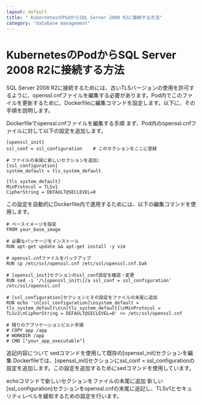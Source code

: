 ```yaml
---
layout: default
title: " KubernetesのPodからSQL Server 2008 R2に接続する方法"
category: "database management"
---
```

# KubernetesのPodからSQL Server 2008 R2に接続する方法
SQL Server 2008 R2に接続するためには、古いTLSバージョンの使用を許可するように、openssl.cnfファイルを編集する必要があります。Pod内でこのファイルを更新するために、Dockerfileに編集コマンドを設定します。以下に、その手順を説明します。

Dockerfileでopenssl.cnfファイルを編集する手順
まず、Pod内のopenssl.cnfファイルに対して以下の設定を追加します。

```
[openssl_init]
ssl_conf = ssl_configuration    # このセクションをここに登録

# ファイルの末尾に新しいセクションを追加:
[ssl_configuration]
system_default = tls_system_default

[tls_system_default]
MinProtocol = TLSv1
CipherString = DEFAULT@SECLEVEL=0
```

この設定を自動的にDockerfile内で適用するためには、以下の編集コマンドを使用します。

```
# ベースイメージを指定
FROM your_base_image

# 必要なパッケージをインストール
RUN apt-get update && apt-get install -y vim

# openssl.cnfファイルをバックアップ
RUN cp /etc/ssl/openssl.cnf /etc/ssl/openssl.cnf.bak

# [openssl_init]セクションのssl_conf設定を確認・変更
RUN sed -i '/\[openssl_init\]/a ssl_conf = ssl_configuration' /etc/ssl/openssl.cnf

# [ssl_configuration]セクションとその設定をファイルの末尾に追加
RUN echo '\n[ssl_configuration]\nsystem_default = tls_system_default\n\n[tls_system_default]\nMinProtocol = TLSv1\nCipherString = DEFAULT@SECLEVEL=0' >> /etc/ssl/openssl.cnf

# 残りのアプリケーションビルド手順
# COPY app /app
# WORKDIR /app
# CMD ["your_app_executable"]
```

追記内容について
sedコマンドを使用して既存の[openssl_init]セクションを編集
Dockerfileでは、[openssl_init]セクションにssl_conf = ssl_configurationの設定を追加します。この設定を追加するためにsedコマンドを使用しています。

echoコマンドで新しいセクションをファイルの末尾に追加
新しい[ssl_configuration]セクションをopenssl.cnfの末尾に追記し、TLSv1とセキュリティレベルを緩和するための設定を行います。
